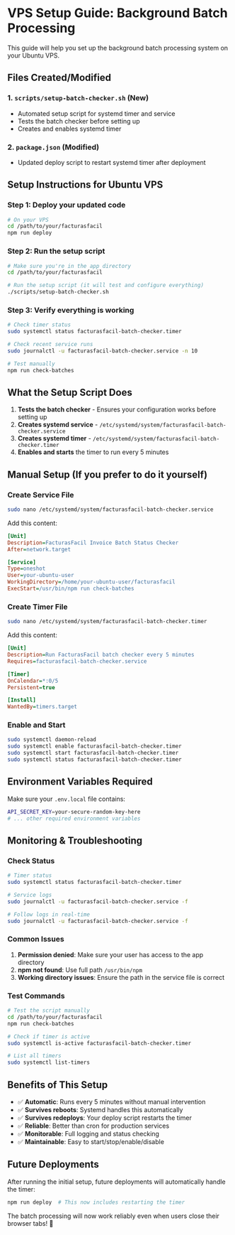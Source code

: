 # VPS Setup Guide: Background Batch Processing

This guide will help you set up the background batch processing system on your Ubuntu VPS.

## Files Created/Modified

### 1. `scripts/setup-batch-checker.sh` (New)
- Automated setup script for systemd timer and service
- Tests the batch checker before setting up
- Creates and enables systemd timer

### 2. `package.json` (Modified)
- Updated deploy script to restart systemd timer after deployment

## Setup Instructions for Ubuntu VPS

### Step 1: Deploy your updated code
```bash
# On your VPS
cd /path/to/your/facturasfacil
npm run deploy
```

### Step 2: Run the setup script
```bash
# Make sure you're in the app directory
cd /path/to/your/facturasfacil

# Run the setup script (it will test and configure everything)
./scripts/setup-batch-checker.sh
```

### Step 3: Verify everything is working
```bash
# Check timer status
sudo systemctl status facturasfacil-batch-checker.timer

# Check recent service runs
sudo journalctl -u facturasfacil-batch-checker.service -n 10

# Test manually
npm run check-batches
```

## What the Setup Script Does

1. **Tests the batch checker** - Ensures your configuration works before setting up
2. **Creates systemd service** - `/etc/systemd/system/facturasfacil-batch-checker.service`
3. **Creates systemd timer** - `/etc/systemd/system/facturasfacil-batch-checker.timer`
4. **Enables and starts** the timer to run every 5 minutes

## Manual Setup (If you prefer to do it yourself)

### Create Service File
```bash
sudo nano /etc/systemd/system/facturasfacil-batch-checker.service
```

Add this content:
```ini
[Unit]
Description=FacturasFacil Invoice Batch Status Checker
After=network.target

[Service]
Type=oneshot
User=your-ubuntu-user
WorkingDirectory=/home/your-ubuntu-user/facturasfacil
ExecStart=/usr/bin/npm run check-batches
```

### Create Timer File
```bash
sudo nano /etc/systemd/system/facturasfacil-batch-checker.timer
```

Add this content:
```ini
[Unit]
Description=Run FacturasFacil batch checker every 5 minutes
Requires=facturasfacil-batch-checker.service

[Timer]
OnCalendar=*:0/5
Persistent=true

[Install]
WantedBy=timers.target
```

### Enable and Start
```bash
sudo systemctl daemon-reload
sudo systemctl enable facturasfacil-batch-checker.timer
sudo systemctl start facturasfacil-batch-checker.timer
sudo systemctl status facturasfacil-batch-checker.timer
```

## Environment Variables Required

Make sure your `.env.local` file contains:
```bash
API_SECRET_KEY=your-secure-random-key-here
# ... other required environment variables
```

## Monitoring & Troubleshooting

### Check Status
```bash
# Timer status
sudo systemctl status facturasfacil-batch-checker.timer

# Service logs
sudo journalctl -u facturasfacil-batch-checker.service -f

# Follow logs in real-time
sudo journalctl -u facturasfacil-batch-checker.service -f
```

### Common Issues

1. **Permission denied**: Make sure your user has access to the app directory
2. **npm not found**: Use full path `/usr/bin/npm`
3. **Working directory issues**: Ensure the path in the service file is correct

### Test Commands
```bash
# Test the script manually
cd /path/to/your/facturasfacil
npm run check-batches

# Check if timer is active
sudo systemctl is-active facturasfacil-batch-checker.timer

# List all timers
sudo systemctl list-timers
```

## Benefits of This Setup

- ✅ **Automatic**: Runs every 5 minutes without manual intervention
- ✅ **Survives reboots**: Systemd handles this automatically
- ✅ **Survives redeploys**: Your deploy script restarts the timer
- ✅ **Reliable**: Better than cron for production services
- ✅ **Monitorable**: Full logging and status checking
- ✅ **Maintainable**: Easy to start/stop/enable/disable

## Future Deployments

After running the initial setup, future deployments will automatically handle the timer:

```bash
npm run deploy  # This now includes restarting the timer
```

The batch processing will now work reliably even when users close their browser tabs! 🎉

